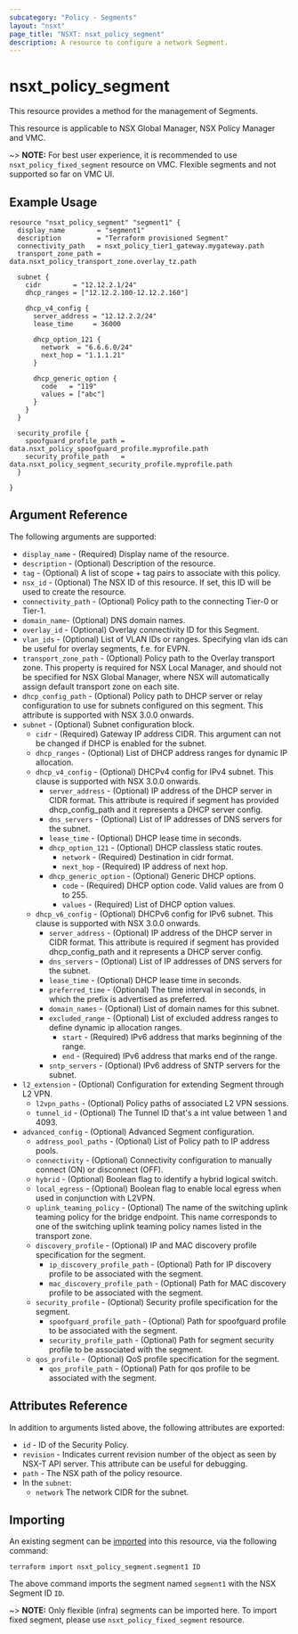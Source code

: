 ```yaml
---
subcategory: "Policy - Segments"
layout: "nsxt"
page_title: "NSXT: nsxt_policy_segment"
description: A resource to configure a network Segment.
---
```


# nsxt_policy_segment

This resource provides a method for the management of Segments.

This resource is applicable to NSX Global Manager, NSX Policy Manager and VMC.

~> **NOTE:** For best user experience, it is recommended to use `nsxt_policy_fixed_segment` resource on VMC. Flexible segments and not supported so far on VMC UI.

## Example Usage

```hcl
resource "nsxt_policy_segment" "segment1" {
  display_name        = "segment1"
  description         = "Terraform provisioned Segment"
  connectivity_path   = nsxt_policy_tier1_gateway.mygateway.path
  transport_zone_path = data.nsxt_policy_transport_zone.overlay_tz.path

  subnet {
    cidr        = "12.12.2.1/24"
    dhcp_ranges = ["12.12.2.100-12.12.2.160"]

    dhcp_v4_config {
      server_address = "12.12.2.2/24"
      lease_time     = 36000

      dhcp_option_121 {
        network  = "6.6.6.0/24"
        next_hop = "1.1.1.21"
      }

      dhcp_generic_option {
        code   = "119"
        values = ["abc"]
      }
    }
  }

  security_profile {
    spoofguard_profile_path = data.nsxt_policy_spoofguard_profile.myprofile.path
    security_profile_path   = data.nsxt_policy_segment_security_profile.myprofile.path
  }

}
```

## Argument Reference

The following arguments are supported:

* `display_name` - (Required) Display name of the resource.
* `description` - (Optional) Description of the resource.
* `tag` - (Optional) A list of scope + tag pairs to associate with this policy.
* `nsx_id` - (Optional) The NSX ID of this resource. If set, this ID will be used to create the resource.
* `connectivity_path` - (Optional) Policy path to the connecting Tier-0 or Tier-1.
* `domain_name`- (Optional) DNS domain names.
* `overlay_id` - (Optional) Overlay connectivity ID for this Segment.
* `vlan_ids` - (Optional) List of VLAN IDs or ranges. Specifying vlan ids can be useful for overlay segments, f.e. for EVPN.
* `transport_zone_path` - (Optional) Policy path to the Overlay transport zone. This property is required for NSX Local Manager, and should not be specified for NSX Global Manager, where NSX will automatically assign default transport zone on each site.
* `dhcp_config_path` - (Optional) Policy path to DHCP server or relay configuration to use for subnets configured on this segment. This attribute is supported with NSX 3.0.0 onwards.
* `subnet` - (Optional) Subnet configuration block.
  * `cidr` - (Required) Gateway IP address CIDR. This argument can not be changed if DHCP is enabled for the subnet.
  * `dhcp_ranges` - (Optional) List of DHCP address ranges for dynamic IP allocation.
  * `dhcp_v4_config` - (Optional) DHCPv4 config for IPv4 subnet. This clause is supported with NSX 3.0.0 onwards.
    * `server_address` - (Optional) IP address of the DHCP server in CIDR format. This attribute is required if segment has provided dhcp_config_path and it represents a DHCP server config.
    * `dns_servers` - (Optional) List of IP addresses of DNS servers for the subnet.
    * `lease_time`  - (Optional) DHCP lease time in seconds.
    * `dhcp_option_121` - (Optional) DHCP classless static routes.
      * `network` - (Required) Destination in cidr format.
      * `next_hop` - (Required) IP address of next hop.
    * `dhcp_generic_option` - (Optional) Generic DHCP options.
      * `code` - (Required) DHCP option code. Valid values are from 0 to 255.
      * `values` - (Required) List of DHCP option values.
  * `dhcp_v6_config` - (Optional) DHCPv6 config for IPv6 subnet. This clause is supported with NSX 3.0.0 onwards.
    * `server_address` - (Optional) IP address of the DHCP server in CIDR format. This attribute is required if segment has provided dhcp_config_path and it represents a DHCP server config.
    * `dns_servers` - (Optional) List of IP addresses of DNS servers for the subnet.
    * `lease_time`  - (Optional) DHCP lease time in seconds.
    * `preferred_time` - (Optional) The time interval in seconds, in which the prefix is advertised as preferred.
    * `domain_names` - (Optional) List of domain names for this subnet.
    * `excluded_range` - (Optional) List of excluded address ranges to define dynamic ip allocation ranges.
      * `start` - (Required) IPv6 address that marks beginning of the range.
      * `end` - (Required) IPv6 address that marks end of the range.
    * `sntp_servers` - (Optional) IPv6 address of SNTP servers for the subnet.
* `l2_extension` - (Optional) Configuration for extending Segment through L2 VPN.
  * `l2vpn_paths` - (Optional) Policy paths of associated L2 VPN sessions.
  * `tunnel_id` - (Optional) The Tunnel ID that's a int value between 1 and 4093.
* `advanced_config` - (Optional) Advanced Segment configuration.
  * `address_pool_paths` - (Optional) List of Policy path to IP address pools.
  * `connectivity` - (Optional) Connectivity configuration to manually connect (ON) or disconnect (OFF).
  * `hybrid` - (Optional) Boolean flag to identify a hybrid logical switch.
  * `local_egress` - (Optional) Boolean flag to enable local egress when used in conjunction with L2VPN.
  * `uplink_teaming_policy` - (Optional) The name of the switching uplink teaming policy for the bridge endpoint. This name corresponds to one of the switching uplink teaming policy names listed in the transport zone.
  * `discovery_profile` - (Optional) IP and MAC discovery profile specification for the segment.
    * `ip_discovery_profile_path` - (Optional) Path for IP discovery profile to be associated with the segment.
    * `mac_discovery_profile_path` - (Optional) Path for MAC discovery profile to be associated with the segment.
  * `security_profile` - (Optional) Security profile specification for the segment.
    * `spoofguard_profile_path` - (Optional) Path for spoofguard profile to be associated with the segment.
    * `security_profile_path` - (Optional) Path for segment security profile to be associated with the segment.
  * `qos_profile` - (Optional) QoS profile specification for the segment.
    * `qos_profile_path` - (Optional) Path for qos profile to be associated with the segment.

## Attributes Reference

In addition to arguments listed above, the following attributes are exported:

* `id` - ID of the Security Policy.
* `revision` - Indicates current revision number of the object as seen by NSX-T API server. This attribute can be useful for debugging.
* `path` - The NSX path of the policy resource.
* In the `subnet`:
  * `network` The network CIDR for the subnet.

## Importing

An existing segment can be [imported][docs-import] into this resource, via the following command:

[docs-import]: /docs/import/index.html

```
terraform import nsxt_policy_segment.segment1 ID
```

The above command imports the segment  named `segment1` with the NSX Segment ID `ID`.

~> **NOTE:** Only flexible (infra) segments can be imported here. To import fixed segment, please use `nsxt_policy_fixed_segment` resource.
